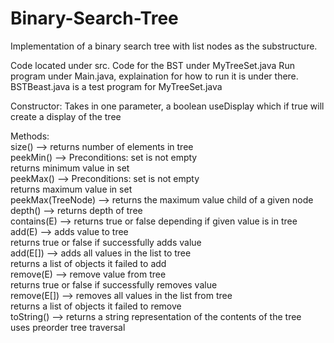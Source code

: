 # Binary-Search-Tree
Implementation of a binary search tree with list nodes as the substructure.

Code located under src. Code for the BST under MyTreeSet.java
Run program under Main.java, explaination for how to run it is under there.
BSTBeast.java is a test program for MyTreeSet.java

Constructor:
Takes in one parameter, a boolean useDisplay which if true will create a display of the tree

Methods:  
size() --> returns number of elements in tree  
peekMin() --> Preconditions: set is not empty  
              returns minimum value in set  
peekMax() --> Preconditions: set is not empty  
              returns maximum value in set  
peekMax(TreeNode<E>) --> returns the maximum value child of a given node  
depth() --> returns depth of tree  
contains(E) --> returns true or false depending if given value is in tree  
add(E) --> adds value to tree  
          returns true or false if successfully adds value  
add(E[]) --> adds all values in the list to tree  
            returns a list of objects it failed to add  
remove(E) --> remove value from tree  
              returns true or false if successfully removes value  
remove(E[]) --> removes all values in the list from tree  
                returns a list of objects it failed to remove  
toString() --> returns a string representation of the contents of the tree  
              uses preorder tree traversal  